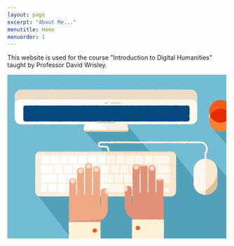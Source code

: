 ```yaml
---
layout: page
excerpt: "About Me..."
menutitle: Home
menuorder: 1
---
```


This website is used for the course "Introduction to Digital Humanities" taught by Professor David Wrisley. 

<img src="/assets/media.gif" style="zoom:100%"/>
